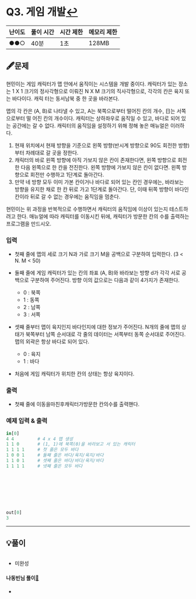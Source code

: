 # Q3. 게임 개발[↩](../this_is_codingtest)

| 난이도 | 풀이 시간 | 시간 제한 | 메모리 제한 |
| ------ | --------- | --------- | ----------- |
| ●●○    | 40분      | 1초       | 128MB       |



## 🖋️문제

현민이는 게임 캐릭터가 맵 안에서 움직이는 시스템을 개발 중이다. 캐릭터가 있는 장소는 1 X 1 크기의 정사각형으로 이뤄진 N X M 크기의 직사각형으로, 각각의 칸은 육지 또는 바다이다. 캐릭 터는 동서남북 중 한 곳을 바라본다. 

맵의 각 칸은 (A, B)로 나타낼 수 있고, A는 북쪽으로부터 떨어진 칸의 개수, 日는 서쪽으로부터 떨 어진 칸의 개수이다. 캐릭터는 상하좌우로 움직일 수 있고, 바다로 되어 있는 공간에는 갈 수 없다. 캐릭터의 움직임을 설정하기 위해 정해 놓은 매뉴얼은 이러하다.

1. 현재 위치에서 현재 방향을 기준으로 왼쪽 방향(반시계 방향으로 90도 회전한 방향)부터 차례대로 갈 곳을 정한다. 
2. 캐릭터의 바로 왼쪽 방향에 아직 가보지 않은 칸이 존재한다면, 왼쪽 방향으로 회전한 다음 왼쪽으로 한 칸을 전진한다. 왼쪽 방향에 가보지 않은 칸이 없다면. 왼쪽 방향으로 회전만 수행하고 1단계로 돌아간다. 
3. 만약 네 방향 모두 이미 가본 칸이거나 바다로 되어 있는 칸인 경우에는, 바라보는 방향을 유지한 채로 한 칸 뒤로 가고 1단계로 돌아간다. 단, 이때 뒤쪽 방향이 바다인 칸이라 뒤로 갈 수 없는 경우에는 움직임을 멈춘다.

현민이는 위 과정을 반복적으로 수행하면서 캐릭터의 움직임에 이상이 있는지 테스트하려고 한다. 매뉴얼에 따라 캐릭터를 이동시킨 뒤에, 캐릭터가 방문한 칸의 수를 출력하는 프로그램을 만드시오.

### 입력

* 첫째 줄에 맵의 세로 크기 N과 가로 크기 M을 공백으로 구분하여 입력한다. (3 < N. M < 50) 
* 둘째 줄에 게임 캐릭터가 있는 칸의 좌표 (A, B)와 바라보는 방향 d가 각각 서로 공백으로 구분하여 주어진다. 방향 이의 값으로는 다음과 같이 4가지가 존재한다. 
  * 0 : 북쪽
  * 1 : 동쪽
  * 2 : 남쪽
  * 3 : 서쪽

* 셋째 줄부터 맵이 육지인지 바다인지에 대한 정보가 주어진다. N개의 줄에 맵의 상태가 북쪽부터 남쪽 순서대로 각 줄의 데이터는 서쪽부터 동쪽 순서대로 주어진다. 맵의 외곽은 항상 바다로 되어 있다.
  * 0 : 육지
  * 1 : 바다

* 처음에 게임 캐릭터가 위치한 칸의 상태는 항상 육지이다.

### 출력

* 첫째 줄에 이동을마친후캐릭터가방문한 칸의수를 출력핸다.

### 예제 입력 & 출력

```python
in[0]
4 4			# 4 x 4 맵 생성
1 1 0		# (1, 1)에 북쪽(0)을 바라보고 서 있는 캐릭터
1 1 1 1		# 첫 줄은 모두 바다
1 0 0 1		# 둘째 줄은 바다/육지/육지/바다
1 1 0 1		# 셋째 줄은 바다/바다/육지/바다
1 1 1 1		# 넷째 줄은 모두 바다








out[0]
3
```

---

## 💡풀이

```python

```

* 미완성

#### 나동빈님 풀이[📌](https://github.com/ndb796/python-for-coding-test/blob/master/5/10.py)

* 
